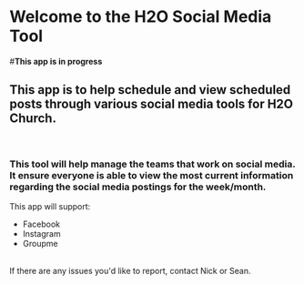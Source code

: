 <h1>Welcome to the H2O Social Media Tool</h1>

#**This app is in progress**

<h2>This app is to help schedule and view scheduled posts through various social media tools for H2O Church.</h2>
<br>
<h3>This tool will help manage the teams that work on social media. <br> It ensure everyone is able to view the most current information regarding the social media postings for the week/month.</h3>

This app will support:
<ul>
<li>Facebook</li>
<li>Instagram</li>
<li>Groupme</li>
</ul>
<br>
If there are any issues you'd like to report, contact Nick or Sean. 
